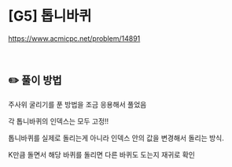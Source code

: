 # [G5] 톱니바퀴

https://www.acmicpc.net/problem/14891

</br>

## ✏️ 풀이 방법
주사위 굴리기를 푼 방법을 조금 응용해서 풀었음

각 톱니바퀴의 인덱스는 모두 고정!!

톱니바퀴를 실제로 돌리는게 아니라 인덱스 안의 값을 변경해서 돌리는 방식.

K만큼 돌면서 해당 바퀴를 돌리면 다른 바퀴도 도는지 재귀로 확인
<br/>